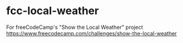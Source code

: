 # fcc-local-weather
For freeCodeCamp's "Show the Local Weather" project
https://www.freecodecamp.com/challenges/show-the-local-weather
